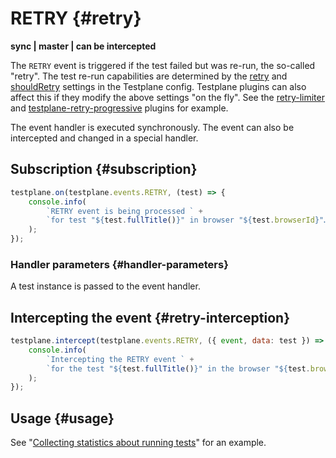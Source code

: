 # RETRY {#retry}

**sync | master | can be intercepted**

The `RETRY` event is triggered if the test failed but was re-run, the so-called "retry". The test re-run capabilities are determined by the [retry][browsers-retry] and [shouldRetry][browsers-should-retry] settings in the Testplane config. Testplane plugins can also affect this if they modify the above settings "on the fly". See the [retry-limiter][retry-limiter] and [testplane-retry-progressive][testplane-retry-progressive] plugins for example.

The event handler is executed synchronously. The event can also be intercepted and changed in a special handler.

## Subscription {#subscription}

```javascript
testplane.on(testplane.events.RETRY, (test) => {
    console.info(
        `RETRY event is being processed ` +
        `for test "${test.fullTitle()}" in browser "${test.browserId}"…`
    );
});
```

### Handler parameters {#handler-parameters}

A test instance is passed to the event handler.

## Intercepting the event {#retry-interception}

```javascript
testplane.intercept(testplane.events.RETRY, ({ event, data: test }) => {
    console.info(
        `Intercepting the RETRY event ` +
        `for the test "${test.fullTitle()}" in the browser "${test.browserId}"…`
    );
});
```

## Usage {#usage}

See "[Collecting statistics about running tests](./usage-examples/collecting-stats.md)" for an example.

[browsers-retry]: ../config.md#retry
[browsers-should-retry]: ../config.md#shouldretry
[retry-limiter]: https://github.com/gemini-testing/retry-limiter
[testplane-retry-progressive]: https://github.com/gemini-testing/testplane-retry-progressive

